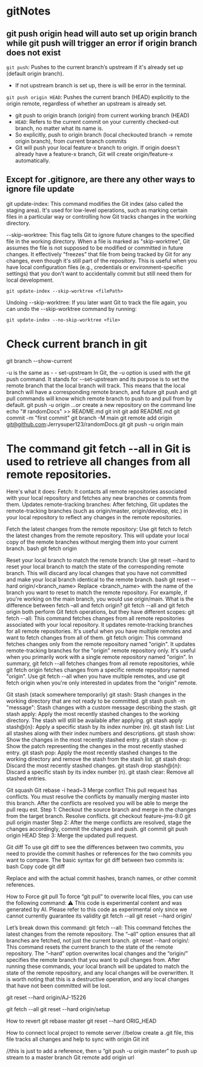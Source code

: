 # gitNotes

##  git push origin head will auto set up origin branch while git push will trigger an error if origin branch does not exist
`git push`: Pushes to the current branch’s upstream if it's already set up (default origin branch).
- If not upstream branch is set up, there is will be error in the terminal.

`git push origin HEAD`: Pushes the current branch (HEAD) explicitly to the origin remote, regardless of whether an upstream is already set.
- git push to origin branch (origin) from current working branch (HEAD)
- `HEAD`: Refers to the current commit on your currently checked-out branch, no matter what its name is.
- So explicitly, push to origin branch (local checkouted branch -> remote origin branch), from current branch commits
- Git will push your local feature-x branch to origin. If origin doesn't already have a feature-x branch, Git will create origin/feature-x automatically.

## Except for .gitignore, are there any other ways to ignore file update
git update-index: This command modifies the Git index (also called the staging area). It's used for low-level operations, such as marking certain files in a particular way or controlling how Git tracks changes in the working directory.

--skip-worktree: This flag tells Git to ignore future changes to the specified file in the working directory. When a file is marked as "skip-worktree", Git assumes the file is not supposed to be modified or committed in future changes. It effectively "freezes" that file from being tracked by Git for any changes, even though it's still part of the repository. This is useful when you have local configuration files (e.g., credentials or environment-specific settings) that you don’t want to accidentally commit but still need them for local development.
```
git update-index --skip-worktree <filePath>
```

Undoing --skip-worktree: If you later want Git to track the file again, you can undo the --skip-worktree command by running:
```
git update-index --no-skip-worktree <file>
```





# Check current branch in git
git branch --show-current


-u is the same as - - set-upstream
In Git, the -u option is used with the git push command. It stands for --set-upstream and its purpose is to set the remote branch that the local branch will track. This means that the local branch will have a corresponding remote branch, and future git push and git pull commands will know which remote branch to push to and pull from by default.
git push -u origin <branch-name>
…or create a new repository on the command line
echo "# randomDocs" >> README.md
git init
git add README.md
git commit -m "first commit"
git branch -M main
git remote add origin git@github.com:Jerrysuper123/randomDocs.git
git push -u origin main








# The command git fetch --all in Git is used to retrieve all changes from all remote repositories.
Here's what it does:
Fetch: It contacts all remote repositories associated with your local repository and fetches any new branches or commits from them.
Updates remote-tracking branches: After fetching, Git updates the remote-tracking branches (such as origin/master, origin/develop, etc.) in your local repository to reflect any changes in the remote repositories.




Fetch the latest changes from the remote repository: 
Use git fetch to fetch the latest changes from the remote repository. This will update your local copy of the remote branches without merging them into your current branch.
bash
git fetch origin


Reset your local branch to match the remote branch: Use git reset --hard to reset your local branch to match the state of the corresponding remote branch. This will discard any local changes that you have not committed and make your local branch identical to the remote branch.
bash
git reset --hard origin/<branch_name>
Replace <branch_name> with the name of the branch you want to reset to match the remote repository. For example, if you're working on the main branch, you would use origin/main.
What is the difference between fetch –all and fetch origin?
git fetch --all and git fetch origin both perform Git fetch operations, but they have different scopes:
git fetch --all:
This command fetches changes from all remote repositories associated with your local repository.
It updates remote-tracking branches for all remote repositories.
It's useful when you have multiple remotes and want to fetch changes from all of them.
git fetch origin:
This command fetches changes only from the remote repository named "origin".
It updates remote-tracking branches for the "origin" remote repository only.
It's useful when you primarily work with a single remote repository named "origin".
In summary, git fetch --all fetches changes from all remote repositories, while git fetch origin fetches changes from a specific remote repository named "origin". Use git fetch --all when you have multiple remotes, and use git fetch origin when you're only interested in updates from the "origin" remote.


Git stash (stack somewhere temporarily)
git stash: Stash changes in the working directory that are not ready to be committed.
git stash push -m "message": Stash changes with a custom message describing the stash.
git stash apply: Apply the most recently stashed changes to the working directory. The stash will still be available after applying.
git stash apply stash@{n}: Apply a specific stash by its index number (n).
git stash list: List all stashes along with their index numbers and descriptions.
git stash show: Show the changes in the most recently stashed entry.
git stash show -p: Show the patch representing the changes in the most recently stashed entry.
git stash pop: Apply the most recently stashed changes to the working directory and remove the stash from the stash list.
git stash drop: Discard the most recently stashed changes.
git stash drop stash@{n}: Discard a specific stash by its index number (n).
git stash clear: Remove all stashed entries.



Git squash
Git rebase -i head~3
Merge conflict
This pull request has conflicts.
You must resolve the conflicts by manually merging master into this branch. After the conflicts are resolved you will be able to merge the pull requ	est.
Step 1: Checkout the source branch and merge in the changes from the target branch. Resolve conflicts.
git checkout feature-jms-9.0 
git pull origin master
Step 2: After the merge conflicts are resolved, stage the changes accordingly, commit the changes and push.
git commit 
git push origin HEAD
Step 3: Merge the updated pull request.


Git diff
To use git diff to see the differences between two commits, you need to provide the commit hashes or references for the two commits you want to compare. The basic syntax for git diff between two commits is:
bash
Copy code
git diff <commit1> <commit2>

Replace <commit1> and <commit2> with the actual commit hashes, branch names, or other commit references.

How to Force git pull
To force “git pull” to overwrite local files, you can use the following command:
⚠ This code is experimental content and was generated by AI. Please refer to this code as experimental only since we cannot currently guarantee its validity
git fetch --all
git reset --hard origin/<branch-name>

Let’s break down this command:
git fetch --all: This command fetches the latest changes from the remote repository. The “–all” option ensures that all branches are fetched, not just the current branch.
git reset --hard origin/<branch-name>: This command resets the current branch to the state of the remote repository. The “–hard” option overwrites local changes and the “origin/” specifies the remote branch that you want to pull changes from.
After running these commands, your local branch will be updated to match the state of the remote repository, and any local changes will be overwritten. It is worth noting that this is a destructive operation, and any local changes that have not been committed will be lost.

git reset --hard origin/AJ-15226


git fetch --all
git reset --hard origin/setup

How to revert git rebase master
git reset --hard ORIG_HEAD

How to connect local project to remote server
//below create a .git file, this file tracks all changes and help to sync with origin 
Git init

//this is just to add a reference, then u “git push -u origin master” to push up stream to a master branch
Git remote add origin url




